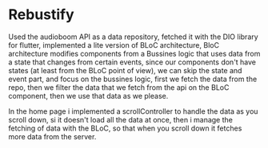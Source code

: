 # Rebustify

Used the audioboom API as a data repository, fetched it with the DIO library for flutter, implemented a lite version of BLoC architecture, BloC architecture modifies components from a Bussines logic that uses data from a state that changes from certain events, since our components don't have states (at least from the BLoC point of view), we can skip the state and event part, and focus on the bussines logic, first we fetch the data from the repo, then we filter the data that we fetch from the api on the BLoC component, then we use that data as we please.

In the home page i implemented a scrollController to handle the data as you scroll down, si it doesn't load all the data at once, then i manage the fetching of data with the BLoC, so that when you scroll down it fetches more data from the server.
